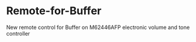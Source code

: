 # Remote-for-Buffer
New remote control for Buffer on M62446AFP electronic volume and tone controller
